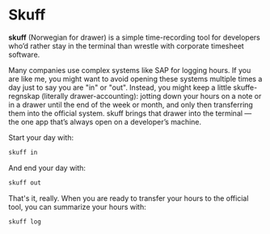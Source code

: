 # Skuff

**skuff** (Norwegian for drawer) is a simple time-recording tool for developers
who’d rather stay in the terminal than wrestle with corporate timesheet
software.

Many companies use complex systems like SAP for logging hours. If you are like
me, you might want to avoid opening these systems multiple times a day just to
say you are "in" or "out". Instead, you might keep a little skuffe-regnskap
(literally drawer-accounting): jotting down your hours on a note or in a drawer
until the end of the week or month, and only then transferring them into the
official system. skuff brings that drawer into the terminal — the one app
that’s always open on a developer’s machine.

Start your day with:
```bash
skuff in
```

And end your day with:
```bash
skuff out
```

That's it, really. When you are ready to transfer your hours to the official
tool, you can summarize your hours with:

```bash
skuff log
```
